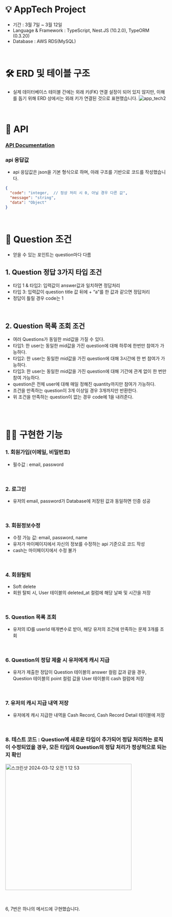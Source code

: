 # 💡 AppTech Project

- 기간 : 3월 7일 ~ 3월 12일
- Language & Framework : TypeScript, Nest.JS (10.2.0), TypeORM (0.3.20)
- Database : AWS RDS(MySQL)
<br>

# 🛠 ERD 및 테이블 구조
- 실제 데이터베이스 테이블 간에는 외래 키(FK) 연결 설정이 되어 있지 않지만, 이해를 돕기 위해 ERD 상에서는 외래 키가 연결된 것으로 표현했습니다.
![app_tech2](https://github.com/CHEESECHOUX/app_tech_project/assets/89918678/48645540-55c3-4ce8-bfe7-f33821451a5f)
<br>

# 📡 API
### [API Documentation](https://documenter.getpostman.com/view/20782433/2sA2xiWC7M)

### api 응답값
- api 응답값은 json을 기본 형식으로 하며, 아래 구조를 기반으로 코드를 작성했습니다.

```json
{
  "code": "integer,  // 정상 처리 시 0, 아닐 경우 다른 값",
  "message": "string",
  "data": "Object"
}
```

<br>

# 🤔 Question 조건
- 얻을 수 있는 포인트는 question마다 다름

## 1. Question 정답 3가지 타입 조건
-	타입 1 & 타입2:  입력값이 answer값과 일치하면 정답처리
-	타입 3: 입력값이 question title 값 뒤에 + “a”를 한 값과 같으면 정답처리
-	정답이 틀릴 경우 code는 1
<br>

## 2. Question 목록 조회 조건
-	여러 Questions가 동일한 mid값을 가질 수 있다.
-	타입1: 한 user는 동일한 mid값을 가진 question에 대해 하루에 한번만 참여가 가능하다.
-	타입2: 한 user는 동일한 mid값을 가진 question에 대해 3시간에 한 번 참여가 가능하다.
-	타입3: 한 user는 동일한 mid값을 가진 question에 대해 기간에 관계 없이 한 번만 참여 가능하다.
-	question은 전체 user에 대해 매일 정해진 quantity까지만 참여가 가능하다.
-	조건을 만족하는 question이 3개 이상일 경우 3개까지만 반환한다.
-	위 조건을 만족하는 question이 없는 경우 code에 1을 내려준다.
<br>
<br>

# 🙌🏻 구현한 기능
### 1. 회원가입(이메일, 비밀번호)
- 필수값 : email, password
<br>

### 2. 로그인
- 유저의 email, password가 Database에 저장된 값과 동일하면 인증 성공
<br>

### 3. 회원정보수정
- 수정 가능 값: email, password, name
- 유저가 마이페이지에서 자신의 정보를 수정하는 api 기준으로 코드 작성
- cash는 마이페이지에서 수정 불가
<br>

### 4. 회원탈퇴
- Soft delete
- 회원 탈퇴 시, User 테이블의 deleted_at 컬럼에 해당 날짜 및 시간을 저장
<br>

### 5. Question 목록 조회
- 유저의 ID를 userId 매개변수로 받아, 해당 유저의 조건에 만족하는 문제 3개를 조회
<br>

### 6. Question의 정답 제출 시 유저에게 캐시 지급
- 유저가 제출한 정답이 Question 테이블의 answer 컬럼 값과 같을 경우, Question 테이블의 point 컬럼 값을 User 테이블의 cash 컬럼에 저장
<br>

### 7. 유저의 캐시 지급 내역 저장
-  유저에게 캐시 지급한 내역을 Cash Record, Cash Record Detail 테이블에 저장
<br>

### 8. 테스트 코드 : Question에 새로운 타입이 추가되어 정답 처리하는 로직이 수정되었을 경우, 모든 타입의 Question의 정답 처리가 정상적으로 되는지 확인
<img width="394" alt="스크린샷 2024-03-12 오전 1 12 53" src="https://github.com/CHEESECHOUX/app_tech_project/assets/89918678/fb131de4-2616-4fb1-bf49-1ea3c9cb0554">

<br>
<br>
<br>

6, 7번은 하나의 메서드에 구현했습니다.

<br>
<br>
  
